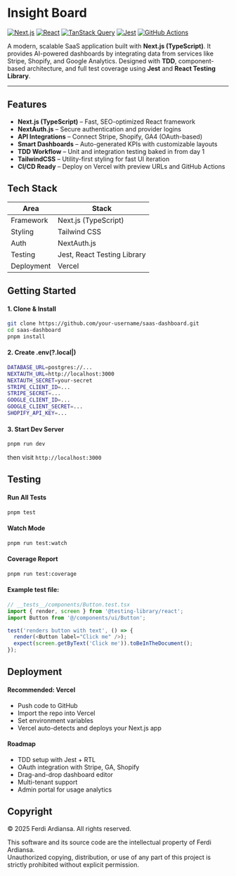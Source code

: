 # Insight Board

[![Next.js](https://img.shields.io/badge/Next.js-000?logo=nextdotjs&logoColor=white)](https://nextjs.org/)
[![React](https://img.shields.io/badge/React-20232a?logo=react&logoColor=61dafb)](https://reactjs.org/)
[![TanStack Query](https://img.shields.io/badge/TanStack%20Query-FF4154?logo=react-query&logoColor=white)](https://tanstack.com/query)
[![Jest](https://img.shields.io/badge/tested%20with-jest-99424f.svg?logo=jest)](https://jestjs.io/)
[![GitHub Actions](https://img.shields.io/github/actions/workflow/status/itsferdiardiansa/Insight-Board/ci.yml?label=CI&logo=githubactions&style=flat)](https://github.com/itsferdiardiansa/Insight-Board/actions)

A modern, scalable SaaS application built with **Next.js (TypeScript)**. It provides AI-powered dashboards by integrating data from services like Stripe, Shopify, and Google Analytics.
Designed with **TDD**, component-based architecture, and full test coverage using **Jest** and **React Testing Library**.

---

## Features

- **Next.js (TypeScript)** – Fast, SEO-optimized React framework
- **NextAuth.js** – Secure authentication and provider logins
- **API Integrations** – Connect Stripe, Shopify, GA4 (OAuth-based)
- **Smart Dashboards** – Auto-generated KPIs with customizable layouts
- **TDD Workflow** – Unit and integration testing baked in from day 1
- **TailwindCSS** – Utility-first styling for fast UI iteration
- **CI/CD Ready** – Deploy on Vercel with preview URLs and GitHub Actions


## Tech Stack

| Area          | Stack                        |
|---------------|------------------------------|
| Framework     | Next.js (TypeScript)         |
| Styling       | Tailwind CSS                 |
| Auth          | NextAuth.js                  |
| Testing       | Jest, React Testing Library  |
| Deployment    | Vercel                       |


## Getting Started

#### 1. Clone & Install

```bash
git clone https://github.com/your-username/saas-dashboard.git
cd saas-dashboard
pnpm install
```

#### 2. Create .env(?.local|)
```bash
DATABASE_URL=postgres://...
NEXTAUTH_URL=http://localhost:3000
NEXTAUTH_SECRET=your-secret
STRIPE_CLIENT_ID=...
STRIPE_SECRET=...
GOOGLE_CLIENT_ID=...
GOOGLE_CLIENT_SECRET=...
SHOPIFY_API_KEY=...
```

#### 3. Start Dev Server
```bash
pnpm run dev
```
then visit `http://localhost:3000`


## Testing

#### Run All Tests
```bash
pnpm test
```

#### Watch Mode
```bash
pnpm run test:watch
```

#### Coverage Report
```bash
pnpm run test:coverage
```

#### Example test file:
```ts
// __tests__/components/Button.test.tsx
import { render, screen } from '@testing-library/react';
import Button from '@/components/ui/Button';

test('renders button with text', () => {
  render(<Button label="Click me" />);
  expect(screen.getByText('Click me')).toBeInTheDocument();
});

```


## Deployment

#### Recommended: Vercel
- Push code to GitHub
- Import the repo into Vercel
- Set environment variables
- Vercel auto-detects and deploys your Next.js app

#### Roadmap
- TDD setup with Jest + RTL
- OAuth integration with Stripe, GA, Shopify
- Drag-and-drop dashboard editor
- Multi-tenant support
- Admin portal for usage analytics


## Copyright

© 2025 Ferdi Ardiansa. All rights reserved.

This software and its source code are the intellectual property of Ferdi Ardiansa.  
Unauthorized copying, distribution, or use of any part of this project is strictly prohibited without explicit permission.